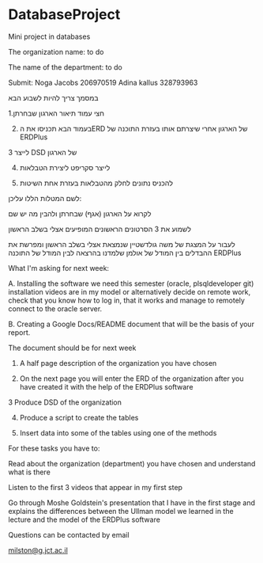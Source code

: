 # DatabaseProject

Mini project in databases

The organization name: to do

The name of the department: to do

Submit:
Noga Jacobs 206970519
Adina kallus 328793963


במסמך צריך להיות לשבוע הבא

1.חצי עמוד תיאור הארגון שבחרתן

2. בעמוד הבא תכניסו את הERD של הארגון אחרי שיצרתם אותו בעזרת התוכנה של ERDPlus

3 לייצר DSD של הארגון

4. לייצר סקריפט ליצירת הטבלאות

5. להכניס נתונים לחלק מהטבלאות בעזרת אחת השיטות

לשם המטלות הללו עליכן:

לקרוא על הארגון (אגף) שבחרתן ולהבין מה יש שם

לשמוע את 3 הסרטונים הראשונים המופיעים אצלי בשלב הראשון

לעבור על המצגת של משה גולדשטיין שנמצאת אצלי בשלב הראשון ומפרשת את ההבדלים בין המודל של אולמן שלמדנו בהרצאה לבין המודל של התוכנה ERDPlus

What I'm asking for next week:

A. Installing the software we need this semester (oracle, plsqldeveloper git) installation videos are in my model or alternatively decide on remote work, check that you know how to log in, that it works and manage to remotely connect to the oracle server.

B. Creating a Google Docs/README document that will be the basis of your report.

The document should be for next week

1. A half page description of the organization you have chosen

2. On the next page you will enter the ERD of the organization after you have created it with the help of the ERDPlus software

3 Produce DSD of the organization

4. Produce a script to create the tables

5. Insert data into some of the tables using one of the methods



For these tasks you have to:



Read about the organization (department) you have chosen and understand what is there

Listen to the first 3 videos that appear in my first step

Go through Moshe Goldstein's presentation that I have in the first stage and explains the differences between the Ullman model we learned in the lecture and the model of the ERDPlus software

Questions can be contacted by email

milston@g.jct.ac.il
